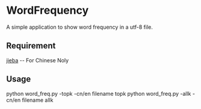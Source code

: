 # WordFrequency
A simple application to show word frequency in a utf-8 file.
## Requirement 
[jieba](https://github.com/fxsjy/jieba) -- For Chinese Noly
## Usage
  python word_freq.py -topk -cn/en filename topk
  python word_freq.py -allk -cn/en filename allk
